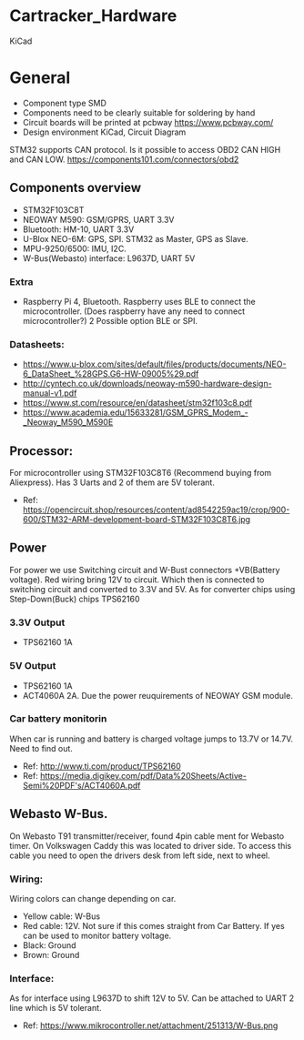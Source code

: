 # Cartracker_Hardware
KiCad

# General
- Component type SMD
- Components need to be clearly suitable for soldering by hand
- Circuit boards will be printed at pcbway https://www.pcbway.com/
- Design environment KiCad, Circuit Diagram

STM32 supports CAN protocol. Is it possible to access OBD2 CAN HIGH and CAN LOW.
https://components101.com/connectors/obd2

## Components overview
- STM32F103C8T
- NEOWAY M590: GSM/GPRS, UART 3.3V
- Bluetooth: HM-10, UART 3.3V
- U-Blox NEO-6M: GPS, SPI. STM32 as Master, GPS as Slave.
- MPU-9250/6500: IMU, I2C. 
- W-Bus(Webasto) interface: L9637D, UART 5V
### Extra
- Raspberry Pi 4, Bluetooth. Raspberry uses BLE to connect the microcontroller. (Does raspberry have any need to connect microcontroller?) 2 Possible option BLE or SPI.

### Datasheets:
- https://www.u-blox.com/sites/default/files/products/documents/NEO-6_DataSheet_%28GPS.G6-HW-09005%29.pdf
- http://cyntech.co.uk/downloads/neoway-m590-hardware-design-manual-v1.pdf
- https://www.st.com/resource/en/datasheet/stm32f103c8.pdf
- https://www.academia.edu/15633281/GSM_GPRS_Modem_-_Neoway_M590_M590E

## Processor:

For microcontroller using STM32F103C8T6 (Recommend buying from Aliexpress). Has 3 Uarts and 2 of them are 5V tolerant. 
- Ref: https://opencircuit.shop/resources/content/ad8542259ac19/crop/900-600/STM32-ARM-development-board-STM32F103C8T6.jpg

## Power

For power we use Switching circuit and W-Bust connectors +VB(Battery voltage). Red wiring bring 12V to circuit. Which then is connected to switching circuit and converted to 3.3V and 5V. As for converter chips using Step-Down(Buck) chips TPS62160
### 3.3V Output
- TPS62160 1A
### 5V Output
- TPS62160 1A
- ACT4060A 2A. Due the power reuquirements of NEOWAY GSM module.
### Car battery monitorin

When car is running and battery is charged voltage jumps to 13.7V or 14.7V. Need to find out.

- Ref: http://www.ti.com/product/TPS62160
- Ref: https://media.digikey.com/pdf/Data%20Sheets/Active-Semi%20PDF's/ACT4060A.pdf

## Webasto W-Bus.
On Webasto T91 transmitter/receiver, found 4pin cable ment for Webasto timer. On Volkswagen Caddy this was located to driver side.
To access this cable you need to open the drivers desk from left side, next to wheel.

### Wiring:

Wiring colors can change depending on car.

- Yellow cable: W-Bus
- Red cable: 12V. Not sure if this comes straight from Car Battery. If yes can be used to monitor battery voltage.
- Black: Ground
- Brown: Ground

### Interface:
As for interface using L9637D to shift 12V to 5V. Can be attached to UART 2 line which is 5V tolerant.
- Ref: https://www.mikrocontroller.net/attachment/251313/W-Bus.png
